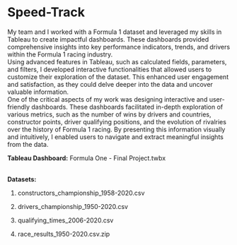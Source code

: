 # Speed-Track

My team and I worked with a Formula 1 dataset and leveraged my skills in Tableau to create impactful dashboards. These dashboards provided comprehensive insights into key performance indicators, trends, and drivers within the Formula 1 racing industry. 
</br>
Using advanced features in Tableau, such as calculated fields, parameters, and filters, I developed interactive functionalities that allowed users to customize their exploration of the dataset. This enhanced user engagement and satisfaction, as they could delve deeper into the data and uncover valuable information.
</br>
One of the critical aspects of my work was designing interactive and user-friendly dashboards. These dashboards facilitated in-depth exploration of various metrics, such as the number of wins by drivers and countries, constructor points, driver qualifying positions, and the evolution of rivalries over the history of Formula 1 racing. By presenting this information visually and intuitively, I enabled users to navigate and extract meaningful insights from the data.

**Tableau Dashboard:** Formula One - Final Project.twbx
</br>
</br>

**Datasets:**

1. constructors_championship_1958-2020.csv

2. drivers_championship_1950-2020.csv

3. qualifying_times_2006-2020.csv

4. race_results_1950-2020.csv.zip
